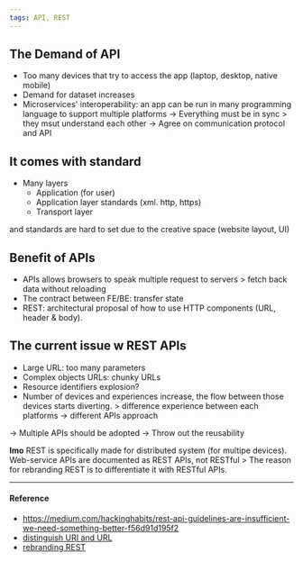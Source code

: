 ```yaml
---
tags: API, REST
---
```


## The Demand of API

- Too many devices that try to access the app (laptop, desktop, native mobile)
- Demand for dataset increases
- Microservices' interoperability: an app can be run in many programming
  language to support multiple platforms -> Everything must be in sync > they
  msut understand each other -> Agree on communication protocol and API

## It comes with standard

- Many layers
  - Application (for user)
  - Application layer standards (xml. http, https)
  - Transport layer

and standards are hard to set due to the creative space (website layout, UI)

## Benefit of APIs

- APIs allows browsers to speak multiple request to servers > fetch back data
  without reloading
- The contract between FE/BE: transfer state
- REST: architectural proposal of how to use HTTP components (URL, header &
  body).

## The current issue w REST APIs

- Large URL: too many parameters
- Complex objects URLs: chunky URLs
- Resource identifiers explosion?
- Number of devices and experiences increase, the flow between those devices
  starts diverting. > difference experience between each platforms -> different
  APIs approach

-> Multiple APIs should be adopted -> Throw out the reusability

**Imo** REST is specifically made for distributed system (for multipe devices).
Web-service APIs are documented as REST APIs, not RESTful > The reason for
rebranding REST is to differentiate it with RESTful APIs.

---

#### Reference

- https://medium.com/hackinghabits/rest-api-guidelines-are-insufficient-we-need-something-better-f56d91d195f2
- [distinguish URI and URL](https://danielmiessler.com/study/difference-between-uri-url/)
- [rebranding REST](https://kieranpotts.com/rebranding-rest/)
